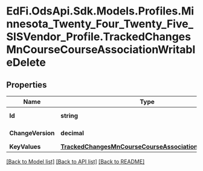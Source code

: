 # EdFi.OdsApi.Sdk.Models.Profiles.Minnesota_Twenty_Four_Twenty_Five_SISVendor_Profile.TrackedChangesMnCourseCourseAssociationWritableDelete

## Properties

Name | Type | Description | Notes
------------ | ------------- | ------------- | -------------
**Id** | **string** | Resource identifier | [optional] 
**ChangeVersion** | **decimal** | Change version | [optional] 
**KeyValues** | [**TrackedChangesMnCourseCourseAssociationWritableKey**](TrackedChangesMnCourseCourseAssociationWritableKey.md) |  | [optional] 

[[Back to Model list]](../README.md#documentation-for-models) [[Back to API list]](../README.md#documentation-for-api-endpoints) [[Back to README]](../README.md)

